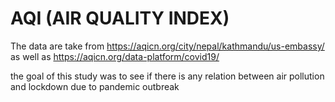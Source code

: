# AQI (AIR QUALITY INDEX)
The data are take from https://aqicn.org/city/nepal/kathmandu/us-embassy/ as well as https://aqicn.org/data-platform/covid19/

the goal of this study was to see if there is any relation between air pollution and lockdown due to pandemic outbreak 
